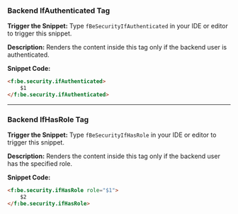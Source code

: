 ### Backend IfAuthenticated Tag

**Trigger the Snippet:** Type `fBeSecurityIfAuthenticated` in your IDE or editor to trigger this snippet.

**Description:**
Renders the content inside this tag only if the backend user is authenticated.

**Snippet Code:**

```html
<f:be.security.ifAuthenticated>
    $1
</f:be.security.ifAuthenticated>
```

---

### Backend IfHasRole Tag

**Trigger the Snippet:** Type `fBeSecurityIfHasRole` in your IDE or editor to trigger this snippet.

**Description:**
Renders the content inside this tag only if the backend user has the specified role.

**Snippet Code:**

```html
<f:be.security.ifHasRole role="$1">
    $2
</f:be.security.ifHasRole>
```
